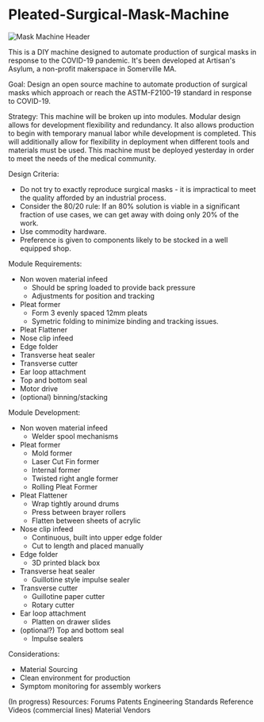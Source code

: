 # Pleated-Surgical-Mask-Machine
![Mask Machine Header](https://drive.google.com/open?id=1NAlNls5knDVzvs2vwhC21rU2djJ6hROn)

This is a DIY machine designed to automate production of surgical masks in response to the COVID-19 pandemic. It's been developed at Artisan's Asylum, a non-profit makerspace in Somerville MA. 

Goal: Design an open source machine to automate production of surgical masks which approach or reach the ASTM-F2100-19 standard in response to COVID-19.

Strategy: This machine will be broken up into modules. Modular design allows for development flexibility and redundancy. It also allows production to begin with temporary manual labor while development is completed. This will additionally allow for flexibility in deployment when different tools and materials must be used. This machine must be deployed yesterday in order to meet the needs of the medical community.

Design Criteria:
 - Do not try to exactly reproduce surgical masks - it is impractical to meet the quality afforded by an industrial process. 
 - Consider the 80/20 rule: If an 80% solution is viable in a significant fraction of use cases, we can get away with doing only 20% of the work.
 - Use commodity hardware.
 - Preference is given to components likely to be stocked in a well equipped shop.

Module Requirements:
 - Non woven material infeed
   - Should be spring loaded to provide back pressure
   - Adjustments for position and tracking
 - Pleat former
   - Form 3 evenly spaced 12mm pleats
   - Symetric folding to minimize binding and tracking issues.
 - Pleat Flattener
 - Nose clip infeed
 - Edge folder
 - Transverse heat sealer
 - Transverse cutter
 - Ear loop attachment
 - Top and bottom seal
 - Motor drive
 - (optional) binning/stacking

Module Development:
 - Non woven material infeed
   - Welder spool mechanisms
 - Pleat former
   - Mold former
   - Laser Cut Fin former
   - Internal former
   - Twisted right angle former
   - Rolling Pleat Former
 - Pleat Flattener
   - Wrap tightly around drums
   - Press between brayer rollers
   - Flatten between sheets of acrylic
 - Nose clip infeed
   - Continuous, built into upper edge folder
   - Cut to length and placed manually
 - Edge folder
   - 3D printed black box
 - Transverse heat sealer
   - Guillotine style impulse sealer
 - Transverse cutter
   - Guillotine paper cutter
   - Rotary cutter
 - Ear loop attachment
   - Platten on drawer slides 
 - (optional?) Top and bottom seal
   - Impulse sealers

Considerations:
 - Material Sourcing
 - Clean environment for production
 - Symptom monitoring for assembly workers


(In progress) Resources:
Forums
Patents
Engineering Standards
Reference Videos (commercial lines)
Material Vendors
